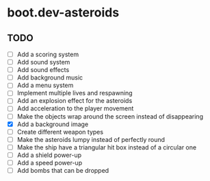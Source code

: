 # boot.dev-asteroids

## TODO

- [ ] Add a scoring system
- [ ] Add sound system
- [ ] Add sound effects
- [ ] Add background music
- [ ] Add a menu system
- [ ] Implement multiple lives and respawning
- [ ] Add an explosion effect for the asteroids
- [ ] Add acceleration to the player movement
- [ ] Make the objects wrap around the screen instead of disappearing
- [x] Add a background image
- [ ] Create different weapon types
- [ ] Make the asteroids lumpy instead of perfectly round
- [ ] Make the ship have a triangular hit box instead of a circular one
- [ ] Add a shield power-up
- [ ] Add a speed power-up
- [ ] Add bombs that can be dropped
